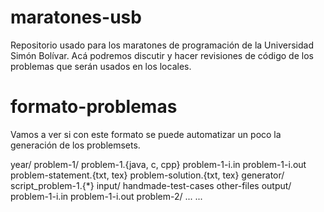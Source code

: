 maratones-usb
=============

Repositorio usado para los maratones de programación de la Universidad Simón Bolívar. Acá podremos discutir y hacer revisiones de código de los problemas que serán usados en los locales.

formato-problemas
=================

Vamos a ver si con este formato se puede automatizar un poco la generación de los problemsets.

year/
  problem-1/
    problem-1.{java, c, cpp}
    problem-1-i.in
    problem-1-i.out
    problem-statement.{txt, tex}
    problem-solution.{txt, tex}
    generator/
      script_problem-1.{*}
      input/
        handmade-test-cases
        other-files
      output/
        problem-1-i.in
        problem-1-i.out
  problem-2/
    ...
  ...

